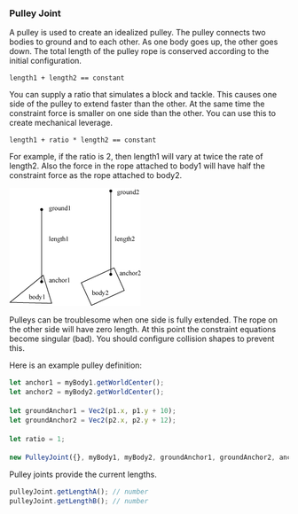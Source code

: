 
### Pulley Joint
A pulley is used to create an idealized pulley. The pulley connects two
bodies to ground and to each other. As one body goes up, the other goes
down. The total length of the pulley rope is conserved according to the
initial configuration.

```
length1 + length2 == constant
```

You can supply a ratio that simulates a block and tackle. This causes
one side of the pulley to extend faster than the other. At the same time
the constraint force is smaller on one side than the other. You can use
this to create mechanical leverage.

```
length1 + ratio * length2 == constant
```

For example, if the ratio is 2, then length1 will vary at twice the rate
of length2. Also the force in the rope attached to body1 will have half
the constraint force as the rope attached to body2.

![Pulley Joint](../images/pulley_joint.gif)

Pulleys can be troublesome when one side is fully extended. The rope on
the other side will have zero length. At this point the constraint
equations become singular (bad). You should configure collision shapes
to prevent this.

Here is an example pulley definition:

```js
let anchor1 = myBody1.getWorldCenter();
let anchor2 = myBody2.getWorldCenter();

let groundAnchor1 = Vec2(p1.x, p1.y + 10);
let groundAnchor2 = Vec2(p2.x, p2.y + 12);

let ratio = 1;

new PulleyJoint({}, myBody1, myBody2, groundAnchor1, groundAnchor2, anchor1, anchor2, ratio);
```

Pulley joints provide the current lengths.

```js
pulleyJoint.getLengthA(); // number
pulleyJoint.getLengthB(); // number
```
